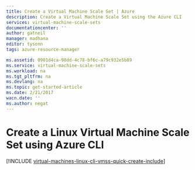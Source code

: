 ```yaml
---
title: Create a Virtual Machine Scale Set | Azure
description: Create a Virtual Machine Scale Set using the Azure CLI
services: virtual-machine-scale-sets
documentationcenter: ''
author: gatneil
manager: madhana
editor: tysonn
tags: azure-resource-manager

ms.assetid: 0901d4ca-98dd-4c78-bf6c-a79c932e5b89
ms.service: virtual-machine-scale-sets
ms.workload: na
ms.tgt_pltfrm: na
ms.devlang: na
ms.topic: get-started-article
ms.date: 2/21/2017
wacn.date: ''
ms.author: negat
---
```


# Create a Linux Virtual Machine Scale Set using Azure CLI
[!INCLUDE [virtual-machines-linux-cli-vmss-quick-create-include](../../includes/virtual-machines-linux-nodejs-cli-vmss-quick-create-include.md)]